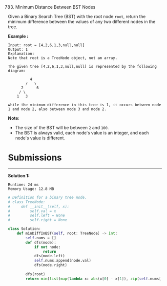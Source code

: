 783. Minimum Distance Between BST Nodes

Given a Binary Search Tree (BST) with the root node `root`, return the minimum difference between the values of any two different nodes in the tree.

**Example :**
```
Input: root = [4,2,6,1,3,null,null]
Output: 1
Explanation:
Note that root is a TreeNode object, not an array.

The given tree [4,2,6,1,3,null,null] is represented by the following diagram:

          4
        /   \
      2      6
     / \    
    1   3  

while the minimum difference in this tree is 1, it occurs between node 1 and node 2, also between node 3 and node 2.
```

**Note:**

* The size of the BST will be between `2` and `100`.
* The BST is always valid, each node's value is an integer, and each node's value is different.

# Submissions
---
**Solution 1:**
```
Runtime: 24 ms
Memory Usage: 12.8 MB
```
```python
# Definition for a binary tree node.
# class TreeNode:
#     def __init__(self, x):
#         self.val = x
#         self.left = None
#         self.right = None

class Solution:
    def minDiffInBST(self, root: TreeNode) -> int:
        self.nums = []
        def dfs(node):
            if not node:
                return
            dfs(node.left)
            self.nums.append(node.val)
            dfs(node.right)
        
        dfs(root)
        return min(list(map(lambda x: abs(x[0] - x[1]), zip(self.nums[:-1], self.nums[1:]))))
```